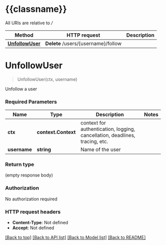 # {{classname}}

All URIs are relative to */*

Method | HTTP request | Description
------------- | ------------- | -------------
[**UnfollowUser**](UnfollowUserApi.md#UnfollowUser) | **Delete** /users/{username}/follow | 

# **UnfollowUser**
> UnfollowUser(ctx, username)


Unfollow a user

### Required Parameters

Name | Type | Description  | Notes
------------- | ------------- | ------------- | -------------
 **ctx** | **context.Context** | context for authentication, logging, cancellation, deadlines, tracing, etc.
  **username** | **string**| Name of the user | 

### Return type

 (empty response body)

### Authorization

No authorization required

### HTTP request headers

 - **Content-Type**: Not defined
 - **Accept**: Not defined

[[Back to top]](#) [[Back to API list]](../README.md#documentation-for-api-endpoints) [[Back to Model list]](../README.md#documentation-for-models) [[Back to README]](../README.md)

